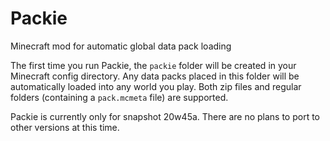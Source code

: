 # Packie
Minecraft mod for automatic global data pack loading

The first time you run Packie, the `packie` folder will be created in your Minecraft config directory.
Any data packs placed in this folder will be automatically loaded into any world you play.
Both zip files and regular folders (containing a `pack.mcmeta` file) are supported.

Packie is currently only for snapshot 20w45a. There are no plans to port to other versions at this time.

